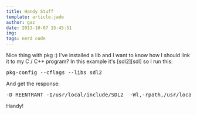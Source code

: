 ```yaml
---
title: Handy Stuff
template: article.jade
author: gaz
date: 2013-10-07 15:45:51
img:
tags: nerd code
---
```

[sdl2]: http://www.sdl.org

Nice thing with pkg :) I've installed a lib and I want to know how I should link it to my C / C++ program? In this example it's [sdl2][sdl] so I run this:

<pre class='prettyprint' >
pkg-config --cflags --libs sdl2
</pre>

And get the response:

<pre class='prettyprint'>
-D_REENTRANT -I/usr/local/include/SDL2  -Wl,-rpath,/usr/local/lib -L/usr/local/lib -lSDL2 -lpthread
</pre>

Handy!

